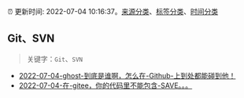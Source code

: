 :alarm_clock: 更新时间: 2022-07-04 10:16:37。[来源分类](../README.md)、[标签分类](../TAGS.md)、[时间分类](../TIMELINE.md)

## Git、SVN


> 关键字：`Git`、`SVN`



- [2022-07-04-ghost-到底是谁啊，怎么在-Github-上到处都能碰到他！](https://www.v2ex.com/t/864024) 
- [2022-07-04-在-gitee，你的代码里不能包含-SAVE。。。](https://www.v2ex.com/t/864017) 